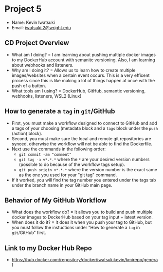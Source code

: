 # Project 5
- Name: Kevin Iwatsuki
- Email: iwatsuki.2@wright.edu
## CD Project Overview
- What am I doing? = I am learning about pushing multiple docker images to my DockerHub account with semanitc versioning. Also, I am learning about webhooks and listeners.
- Why am I doing it? = Allows us to learn how to create multiple images/websites when a certain event occurs. This is a very efficent process since this is like making a lot of things happen at once with the push of a button.
- What tools am I using? = DockerHub, GitHub, semantic versioning, webhooks, listeners, WSL2 (Linux)
## How to generate a `tag` in `git`/GitHub
- First, you must make a workflow designed to connect to GitHub and add a tags of your choosing (metadata block and a `tags` block under the `push` (action) block).
- Second, you must make sure the local and remote git repositories are synced, otherwise the workflow will not be able to find the Dockerfile.
- Next use the commands in the following order:
  - `git commit -am "comment"`
  - `git tag -a v*.*.*` where the `*` are your desired version numbers (possible to do because of the workflow tags setup).
  - `git push origin v*.*.*` where the version number is the exact same as the one you used for your "git tag" command.
- If it worked, you will find the tag number you entered under the tags tab under the branch name in your GitHub main page.
## Behavior of My GitHub Workflow
- What does the workflow do? = It allows you to build and push multiple docker images to DockerHub based on your tag input + latest version.
- When does it do it? = It does it when you push your tag to GitHub, but you must follow the instuctions under "How to generate a `tag` in `git`/GitHub" first.
## Link to my Docker Hub Repo 
- https://hub.docker.com/repository/docker/iwatsukikevin/kmirepo/general
